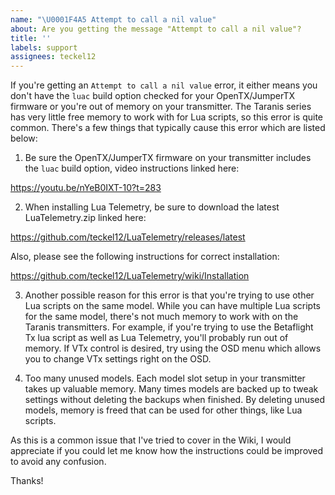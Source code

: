 ```yaml
---
name: "\U0001F4A5 Attempt to call a nil value"
about: Are you getting the message "Attempt to call a nil value"?
title: ''
labels: support
assignees: teckel12
---
```


If you're getting an `Attempt to call a nil value` error, it either means you don't have the `luac` build option checked for your OpenTX/JumperTX firmware or you're out of memory on your transmitter.  The Taranis series has very little free memory to work with for Lua scripts, so this error is quite common.  There's a few things that typically cause this error which are listed below:

1) Be sure the OpenTX/JumperTX firmware on your transmitter includes the `luac` build option, video instructions linked here:

https://youtu.be/nYeB0IXT-10?t=283

2) When installing Lua Telemetry, be sure to download the latest LuaTelemetry.zip linked here:

https://github.com/teckel12/LuaTelemetry/releases/latest

Also, please see the following instructions for correct installation:

https://github.com/teckel12/LuaTelemetry/wiki/Installation

3) Another possible reason for this error is that you're trying to use other Lua scripts on the same model. While you can have multiple Lua scripts for the same model, there's not much memory to work with on the Taranis transmitters. For example, if you're trying to use the Betaflight Tx lua script as well as Lua Telemetry, you'll probably run out of memory.  If VTx control is desired, try using the OSD menu which allows you to change VTx settings right on the OSD.

4) Too many unused models. Each model slot setup in your transmitter takes up valuable memory.  Many times models are backed up to tweak settings without deleting the backups when finished.  By deleting unused models, memory is freed that can be used for other things, like Lua scripts.

As this is a common issue that I've tried to cover in the Wiki, I would appreciate if you could let me know how the instructions could be improved to avoid any confusion.

Thanks!